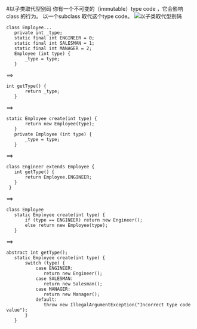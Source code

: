 #以子类取代型别码
你有一个不可变的（immutable）type code ，它会影响class 的行为。
以一个subclass 取代这个type code。
![以子类取代型别码](https://img.imgdb.cn/item/601bc7a13ffa7d37b36abadc.jpg)
```$xslt
class Employee...
   private int _type;
   static final int ENGINEER = 0;
   static final int SALESMAN = 1;
   static final int MANAGER = 2;
   Employee (int type) {
       _type = type;
   }
```
==>
```$xslt
int getType() {
       return _type;
   }
```
==>
```$xslt
static Employee create(int type) {
       return new Employee(type);
   }
   private Employee (int type) {
       _type = type;
   }
```
==>
```$xslt
class Engineer extends Employee {
   int getType() {
       return Employee.ENGINEER;
   }
 }
```
==>
```$xslt
class Employee
   static Employee create(int type) {
       if (type == ENGINEER) return new Engineer();
       else return new Employee(type);
   }
```
==>
```$xslt
abstract int getType();
   static Employee create(int type) {
       switch (type) {
           case ENGINEER:
              return new Engineer();
           case SALESMAN:
              return new Salesman();
           case MANAGER:
              return new Manager();
           default:
              throw new IllegalArgumentException("Incorrect type code value");
       }
   }
```